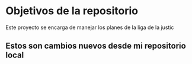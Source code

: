 # Objetivos de la repositorio

Este proyecto se encarga de manejar los planes de la liga de la justic

## Estos son cambios nuevos desde mi repositorio local

